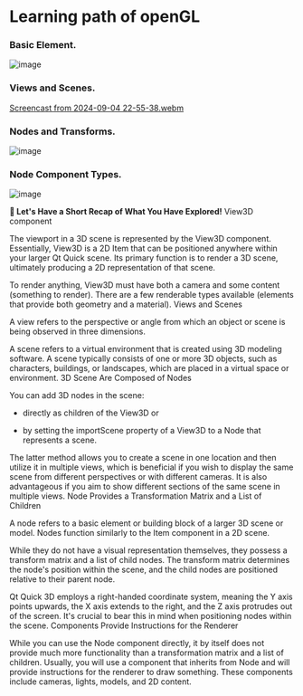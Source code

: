 # Learning path of openGL

### Basic Element.
![image](https://github.com/user-attachments/assets/8caff6b9-fda4-4dd4-9e0d-bbcee50f3e3c)

### Views and Scenes.

[Screencast from 2024-09-04 22-55-38.webm](https://github.com/user-attachments/assets/b8b42411-3285-4fd7-a080-2aea5de299a4)

### Nodes and Transforms.
![image](https://github.com/user-attachments/assets/769692c1-3f9f-4594-8536-8e409fb02b87)

### Node Component Types.
![image](https://github.com/user-attachments/assets/ce3979e5-1582-48d7-91f6-cafedf6a32b5)

**🧢 Let's Have a Short Recap of What You Have Explored!**
View3D component

The viewport in a 3D scene is represented by the View3D component. Essentially, View3D is a 2D Item that can be positioned anywhere within your larger Qt Quick scene. Its primary function is to render a 3D scene, ultimately producing a 2D representation of that scene.


To render anything, View3D must have both a camera and some content (something to render). There are a few renderable types available (elements that provide both geometry and a material).
Views and Scenes

A view refers to the perspective or angle from which an object or scene is being observed in three dimensions.


A scene refers to a virtual environment that is created using 3D modeling software. A scene typically consists of one or more 3D objects, such as characters, buildings, or landscapes, which are placed in a virtual space or environment.
3D Scene Are Composed of Nodes

You can add 3D nodes in the scene:

- directly as children of the View3D or 

- by setting the importScene property of a View3D to a Node that represents a scene. 


The latter method allows you to create a scene in one location and then utilize it in multiple views, which is beneficial if you wish to display the same scene from different perspectives or with different cameras. It is also advantageous if you aim to show different sections of the same scene in multiple views.
Node Provides a Transformation Matrix and a List of Children

A node refers to a basic element or building block of a larger 3D scene or model. Nodes function similarly to the Item component in a 2D scene.


While they do not have a visual representation themselves, they possess a transform matrix and a list of child nodes. The transform matrix determines the node's position within the scene, and the child nodes are positioned relative to their parent node.


Qt Quick 3D employs a right-handed coordinate system, meaning the Y axis points upwards, the X axis extends to the right, and the Z axis protrudes out of the screen. It's crucial to bear this in mind when positioning nodes within the scene.
Components Provide Instructions for the Renderer

While you can use the Node component directly, it by itself does not provide much more functionality than a transformation matrix and a list of children. Usually, you will use a component that inherits from Node and will provide instructions for the renderer to draw something. These components include cameras, lights, models, and 2D content.



